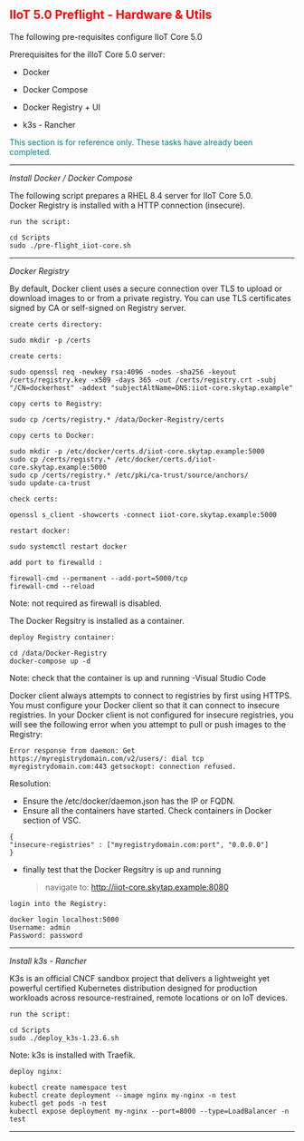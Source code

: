 ## <font color='red'>IIoT 5.0 Preflight - Hardware & Utils</font>  

The following pre-requisites configure IIoT Core 5.0

Prerequisites for the iIIoT Core 5.0 server:
* Docker
* Docker Compose
* Docker Registry + UI 

* k3s - Rancher

<font color='teal'>This section is for reference only. These tasks have already been completed.</font>

---

<em>Install Docker / Docker Compose</em>

The following script prepares a RHEL 8.4 server for IIoT Core 5.0.  
Docker Registry is installed with a HTTP connection (insecure).

``run the script:``
```
cd Scripts
sudo ./pre-flight_iiot-core.sh
```

--- 

<em>Docker Registry</em>

By default, Docker client uses a secure connection over TLS to upload or download images to or from a private registry. You can use TLS certificates signed by CA or self-signed on Registry server.

``create certs directory:``
```
sudo mkdir -p /certs
```
``create certs:``
```
sudo openssl req -newkey rsa:4096 -nodes -sha256 -keyout /certs/registry.key -x509 -days 365 -out /certs/registry.crt -subj "/CN=dockerhost" -addext "subjectAltName=DNS:iiot-core.skytap.example"
```

``copy certs to Registry:``
```
sudo cp /certs/registry.* /data/Docker-Registry/certs
```

``copy certs to Docker:``
```
sudo mkdir -p /etc/docker/certs.d/iiot-core.skytap.example:5000
sudo cp /certs/registry.* /etc/docker/certs.d/iiot-core.skytap.example:5000
sudo cp /certs/registry.* /etc/pki/ca-trust/source/anchors/
sudo update-ca-trust
```

``check certs:``
```
openssl s_client -showcerts -connect iiot-core.skytap.example:5000
```

``restart docker:``
```
sudo systemctl restart docker
```

``add port to firewalld :``
```
firewall-cmd --permanent --add-port=5000/tcp
firewall-cmd --reload
```
Note: not required as firewall is disabled.

The Docker Regsitry is installed as a container.

``deploy Registry container:``
```
cd /data/Docker-Registry
docker-compose up -d
```
Note: check that the container is up and running -Visual Studio Code

Docker client always attempts to connect to registries by first using HTTPS. You must configure your Docker client so that it can connect to insecure registries. In your Docker client is not configured for insecure registries, you will see the following error when you attempt to pull or push images to the Registry:  

```Error response from daemon: Get https://myregistrydomain.com/v2/users/: dial tcp myregistrydomain.com:443 getsockopt: connection refused.```

Resolution: 
* Ensure the /etc/docker/daemon.json has the IP or FQDN. 
* Ensure all the containers have started. Check containers in Docker section of VSC.

```
{
"insecure-registries" : ["myregistrydomain.com:port", "0.0.0.0"]
}
```

* finally test that the Docker Regsitry is up and running

  > navigate to: http://iiot-core.skytap.example:8080

``login into the Registry:``
```
docker login localhost:5000
Username: admin
Password: password  
```

---

<em>Install k3s - Rancher</em> 

K3s is an official CNCF sandbox project that delivers a lightweight yet powerful certified Kubernetes distribution designed for production workloads across resource-restrained, remote locations or on IoT devices.

``run the script:``
```
cd Scripts
sudo ./deploy_k3s-1.23.6.sh
```
Note: k3s is installed with Traefik.






``deploy nginx:``
```
kubectl create namespace test
kubectl create deployment --image nginx my-nginx -n test
kubectl get pods -n test
kubectl expose deployment my-nginx --port=8000 --type=LoadBalancer -n test
```



---
